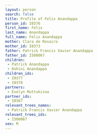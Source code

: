```yaml
---
layout: person
search: false
title: Profile of Felix Anandappa
person_id: I0376
first_name: Felix
last_name: Anandappa
full_name: Felix Anandappa
mother: Clara de Rosairo
mother_id: I0373
father: Patrick Francis Xavier Anandappa
father_id: I500067
children:
 - Patrick Anandappa
 - Rohini Anandappa
children_ids:
 - I0377
 - I0378
partners:
 - Evelyn Muttukisna
partner_ids:
 - I0367
relevant_trees_names:
 - Patrick Francis Xavier Anandappa
relevant_trees_ids:
 - I500067
sex: M
---
```


